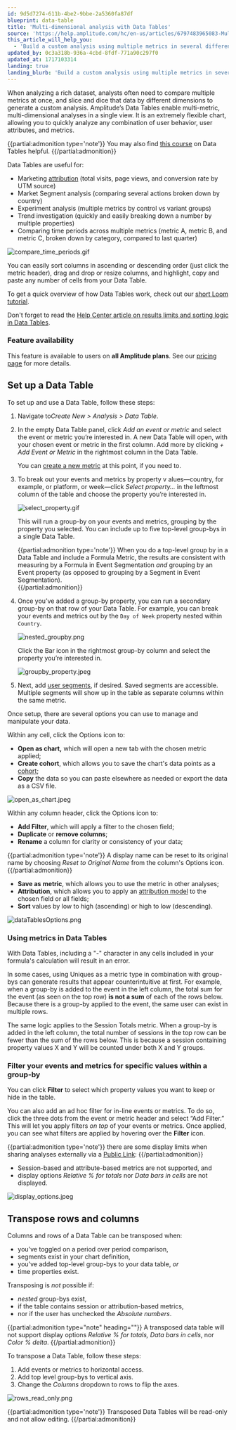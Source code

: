 ```yaml
---
id: 9d5d7274-611b-4be2-9bbe-2a5360fa87df
blueprint: data-table
title: 'Multi-dimensional analysis with Data Tables'
source: 'https://help.amplitude.com/hc/en-us/articles/6797483965083-Multi-dimensional-analysis-with-Data-Tables'
this_article_will_help_you:
  - 'Build a custom analysis using multiple metrics in several different dimensions'
updated_by: 0c3a318b-936a-4cbd-8fdf-771a90c297f0
updated_at: 1717103314
landing: true
landing_blurb: 'Build a custom analysis using multiple metrics in several different dimensions'
---
```

When analyzing a rich dataset, analysts often need to compare multiple metrics at once, and slice and dice that data by different dimensions to generate a custom analysis. Amplitude’s Data Tables enable multi-metric, multi-dimensional analyses in a single view. It is an extremely flexible chart, allowing you to quickly analyze any combination of user behavior, user attributes, and metrics. 

{{partial:admonition type='note'}}
You may also find [this course](https://academy.amplitude.com/analyze-multiple-metrics-at-once-with-data-tables) on Data Tables helpful.
{{/partial:admonition}}

Data Tables are useful for:

* Marketing [attribution](/docs/analytics/charts/data-tables/data-tables-attribute-credit) (total visits, page views, and conversion rate by UTM source)
* Market Segment analysis (comparing several actions broken down by country)
* Experiment analysis (multiple metrics by control vs variant groups)
* Trend investigation (quickly and easily breaking down a number by multiple properties)
* Comparing time periods across multiple metrics (metric A, metric B, and metric C, broken down by category, compared to last quarter)

![compare_time_periods.gif](/docs/output/img/data-tables/compare-time-periods-gif.gif)

You can easily sort columns in ascending or descending order (just click the metric header), drag and drop or resize columns, and highlight, copy and paste any number of cells from your Data Table.

To get a quick overview of how Data Tables work, check out our [short Loom tutorial](https://www.loom.com/share/c6467e0667334368a51acab1bff77cd5?t=13).

Don't forget to read the [Help Center article on results limits and sorting logic in Data Tables](/docs/analytics/charts/data-tables/data-tables-results-and-sorting-logic).

### Feature availability

This feature is available to users on **all Amplitude plans**. See our [pricing page](https://amplitude.com/pricing) for more details.

## Set up a Data Table

To set up and use a Data Table, follow these steps:

1. Navigate to*Create New > Analysis > Data Table*.
2. In the empty Data Table panel, click *Add an event or metric* and select the event or metric you’re interested in. A new Data Table will open, with your chosen event or metric in the first column. Add more by clicking *+ Add Event or Metric* in the rightmost column in the Data Table.  
  
    You can [create a new metric](/docs/analytics/charts/data-tables/data-tables-create-metric) at this point, if you need to.

3. To break out your events and metrics by property v alues—country, for example, or platform, or week—click *Select property…* in the leftmost column of the table and choose the property you’re interested in.

    ![select_property.gif](/docs/output/img/data-tables/select-property-gif.gif)  
      
    This will run a group-by on your events and metrics, grouping by the property you selected. You can include up to five top-level group-bys in a single Data Table.

    {{partial:admonition type='note'}}
    When you do a top-level group by in a Data Table and include a Formula Metric, the results are consistent with measuring by a Formula in Event Segmentation *and* grouping by an Event property (as opposed to grouping by a Segment in Event Segmentation).  
    {{/partial:admonition}}

4. Once you’ve added a group-by property, you can run a secondary group-by on that row of your Data Table. For example, you can break your events and metrics out by the `Day of Week` property nested within `Country`.  
  
    ![nested_groupby.png](/docs/output/img/data-tables/nested-groupby-png.png)  
      
    Click the Bar icon in the rightmost group-by column and select the property you’re interested in.  
  
    ![groupby_property.jpeg](/docs/output/img/data-tables/groupby-property-jpeg.jpeg)

5. Next, add [user segments](/docs/analytics/charts/build-charts-add-events), if desired. Saved segments are accessible. Multiple segments will show up in the table as separate columns within the same metric.

Once setup, there are several options you can use to manage and manipulate your data.

Within any cell, click the Options icon to: 

* **Open as chart,** which will open a new tab with the chosen metric applied;
* **Create cohort**, which allows you to save the chart's data points as a [cohort](/docs/analytics/behavioral-cohorts);
* **Copy** the data so you can paste elsewhere as needed or export the data as a CSV file.

![open_as_chart.jpeg](/docs/output/img/data-tables/open-as-chart-jpeg.jpeg)

Within any column header, click the Options icon to:

* **Add Filter**, which will apply a filter to the chosen field;
* **Duplicate** or **remove columns**;
* **Rename** a column for clarity or consistency of your data;

{{partial:admonition type='note'}}
 A display name can be reset to its original name by choosing *Reset to Original Name* from the column's Options icon.
{{/partial:admonition}}

* **Save as** **metric**, which allows you to use the metric in other analyses;
* **Attribution**, which allows you to apply an [attribution model](/docs/analytics/charts/data-tables/data-tables-attribute-credit) to the chosen field or all fields;
* **Sort** values by low to high (ascending) or high to low (descending).

![dataTablesOptions.png](/docs/output/img/data-tables/datatablesoptions-png.png)

### Using metrics in Data Tables

With Data Tables, including a "-" character in any cells included in your formula's calculation will result in an error.

In some cases, using Uniques as a metric type in combination with group-bys can generate results that appear counterintuitive at first. For example, when a group-by is added to the event in the left column, the total sum for the event (as seen on the top row) **is not a sum** of each of the rows below. Because there is a group-by applied to the event, the same user can exist in multiple rows.

The same logic applies to the Session Totals metric. When a group-by is added in the left column, the total number of sessions in the top row can be fewer than the sum of the rows below. This is because a session containing property values X and Y will be counted under both X and Y groups.

### Filter your events and metrics for specific values within a group-by

You can click **Filter** to select which property values you want to keep or hide in the table.

You can also add an ad hoc filter for in-line events or metrics. To do so, click the three dots from the event or metric header and select “Add Filter.” This will let you apply filters *on top* of your events or metrics. Once applied, you can see what filters are applied by hovering over the **Filter** icon.

{{partial:admonition type='note'}}
 there are some display limits when sharing analyses externally via a [Public Link](/docs/knowledge/articles/235717108/en-us?brand_id=68397):
{{/partial:admonition}}

* Session-based and attribute-based metrics are not supported, and
* display options *Relative % for totals* nor *Data bars in cells* are not displayed.

![display_options.jpeg](/docs/output/img/data-tables/display-options-jpeg.jpeg)

## Transpose rows and columns

Columns and rows of a Data Table can be transposed when:

* you've toggled on a period over period comparison,
* segments exist in your chart definition,
* you've added top-level group-bys to your data table, *or*
* time properties exist.

Transposing is *not* possible if:

* *nested* group-bys exist,
* if the table contains session or attribution-based metrics,
* nor if the user has unchecked the *Absolute numbers*.

{{partial:admonition type="note" heading=""}}
A transposed data table will not support display options *Relative % for totals,* *Data bars in cells*, nor *Color % delta*.
{{/partial:admonition}}

To transpose a Data Table, follow these steps:

1. Add events or metrics to horizontal access.
2. Add top level group-bys to vertical axis.
3. Change the *Columns* dropdown to rows to flip the axes.

![rows_read_only.png](/docs/output/img/data-tables/rows-read-only-png.png)

{{partial:admonition type='note'}}
Transposed Data Tables will be read-only and not allow editing.
{{/partial:admonition}}